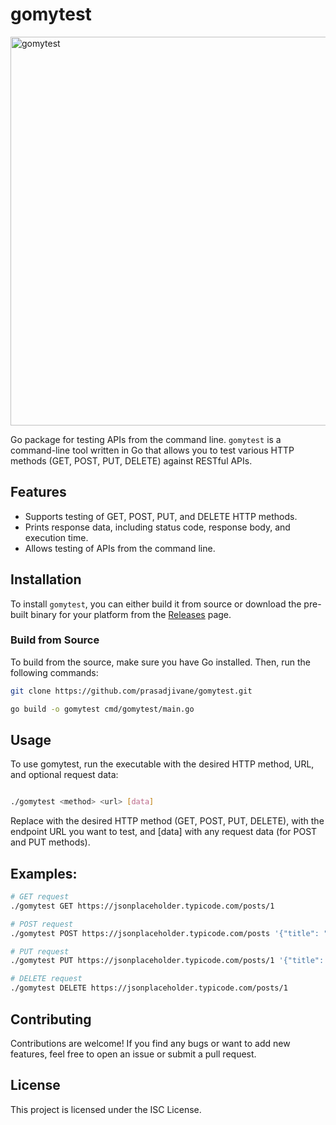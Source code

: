 # gomytest
<img width="622" alt="gomytest" src="https://github.com/prasadjivane/gomytest/assets/26869583/48b83a90-9c2f-4d58-ad90-a7a140319da9">

Go package for testing APIs from the command line. `gomytest` is a command-line tool written in Go that allows you to test various HTTP methods (GET, POST, PUT, DELETE) against RESTful APIs.

## Features

- Supports testing of GET, POST, PUT, and DELETE HTTP methods.
- Prints response data, including status code, response body, and execution time.
- Allows testing of APIs from the command line.

## Installation

To install `gomytest`, you can either build it from source or download the pre-built binary for your platform from the [Releases](https://github.com/prasadjivane/gomytest/releases) page.

### Build from Source

To build from the source, make sure you have Go installed. Then, run the following commands:

```bash
git clone https://github.com/prasadjivane/gomytest.git

go build -o gomytest cmd/gomytest/main.go    
```


## Usage
To use gomytest, run the executable with the desired HTTP method, URL, and optional request data:

```bash

./gomytest <method> <url> [data]
```

Replace <method> with the desired HTTP method (GET, POST, PUT, DELETE), <url> with the endpoint URL you want to test, and [data] with any request data (for POST and PUT methods).

## Examples:

```bash
# GET request
./gomytest GET https://jsonplaceholder.typicode.com/posts/1

# POST request
./gomytest POST https://jsonplaceholder.typicode.com/posts '{"title": "gomytest", "body": "now", "userId": 1}'

# PUT request
./gomytest PUT https://jsonplaceholder.typicode.com/posts/1 '{"title": "now", "body": "gomytest", "userId": 1}'

# DELETE request
./gomytest DELETE https://jsonplaceholder.typicode.com/posts/1
```

## Contributing

Contributions are welcome! If you find any bugs or want to add new features, feel free to open an issue or submit a pull request.

## License

This project is licensed under the ISC License.
